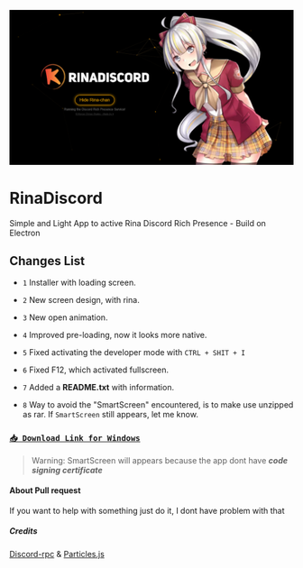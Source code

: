 ![Preview](https://github.com/MonasChinasReales/RinaDiscord/blob/main/src/img/Preview.PNG?raw=true)

# RinaDiscord
Simple and Light App to active Rina Discord Rich Presence - Build on Electron

## **Changes List**

- `1` Installer with loading screen.

 - `2` New screen design, with rina.

 - `3` New open animation.

 - `4` Improved pre-loading, now it looks more native.

 - `5` Fixed activating the developer mode with `CTRL + SHIT + I`

 - `6` Fixed F12, which activated fullscreen.

 - `7` Added a **README.txt** with information.

 - `8` Way to avoid the "SmartScreen" encountered, is to make use unzipped as rar. If `SmartScreen` still appears, let me know.

### [`📥 Download Link for Windows`](https://cdn.discordapp.com/attachments/805397248288358420/837494530327445514/RinaInstaller.rar)
> Warning: SmartScreen will appears because the app dont have ***code signing certificate***

#### About Pull request
If you want to help with something just do it, I dont have problem with that

##### Credits
[Discord-rpc](https://www.npmjs.com/package/discord-rpc) & [Particles.js](https://www.npmjs.com/package/particles.js)